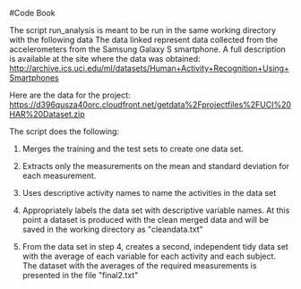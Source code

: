 #Code Book

The script run_analysis is meant to be run in the same working directory with the following data
The data linked represent data collected from the accelerometers from the Samsung Galaxy S smartphone.
A full description is available at the site where the data was obtained: 
http://archive.ics.uci.edu/ml/datasets/Human+Activity+Recognition+Using+Smartphones 

Here are the data for the project: 
https://d396qusza40orc.cloudfront.net/getdata%2Fprojectfiles%2FUCI%20HAR%20Dataset.zip 

The script does the following:

1. Merges the training and the test sets to create one data set.

2. Extracts only the measurements on the mean and standard deviation for each measurement. 
3. Uses descriptive activity names to name the activities in the data set
4. Appropriately labels the data set with descriptive variable names. 
At this point a dataset is produced with the clean merged data and will be saved in the working directory as "cleandata.txt"

5. From the data set in step 4, creates a second, independent tidy data set with the average of each variable for each activity and each subject.
The dataset with the averages of the required measurements is presented in the file "final2.txt"
